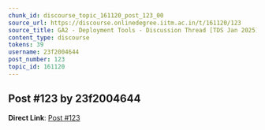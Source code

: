 ```yaml
---
chunk_id: discourse_topic_161120_post_123_00
source_url: https://discourse.onlinedegree.iitm.ac.in/t/161120/123
source_title: GA2 - Deployment Tools - Discussion Thread [TDS Jan 2025]
content_type: discourse
tokens: 39
username: 23f2004644
post_number: 123
topic_id: 161120
---
```


## Post #123 by 23f2004644

**Direct Link**: [Post #123](https://discourse.onlinedegree.iitm.ac.in/t/161120/123)
